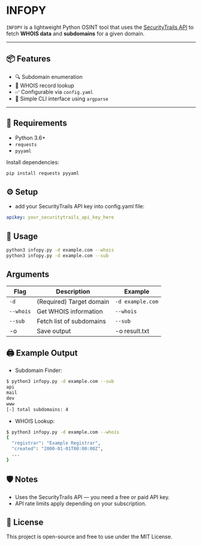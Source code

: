 # INFOPY

`INFOPY` is a lightweight Python OSINT tool that uses the [SecurityTrails API](https://securitytrails.com) to fetch **WHOIS data** and **subdomains** for a given domain.

---

## 📦 Features

- 🔍 Subdomain enumeration
- 📄 WHOIS record lookup
- ✅ Configurable via `config.yaml`
- 🧩 Simple CLI interface using `argparse`

---

## 📁 Requirements

- Python 3.6+
- `requests`
- `pyyaml`

Install dependencies:

```bash
pip install requests pyyaml
```
## ⚙️ Setup
- add your SecurityTrails API key into config.yaml file:

```yaml
apikey: your_securitytrails_api_key_here
```
## 🚀 Usage
```bash
python3 infopy.py -d example.com --whois
python3 infopy.py -d example.com --sub
```
## Arguments
| Flag      | Description              | Example          |
| --------- | ------------------------ | ---------------- |
| `-d`      | (Required) Target domain | `-d example.com` |
| `--whois` | Get WHOIS information    | `--whois`        |
| `--sub`   | Fetch list of subdomains | `--sub`          |
| -o      | Save output              | -o result.txt  |

## 🖨️ Example Output
- Subdomain Finder:
```bash
$ python3 infopy.py -d example.com --sub
api
mail
dev
www
[-] total subdomains: 4
```
- WHOIS Lookup:
```bash
$ python3 infopy.py -d example.com --whois
{
  "registrar": "Example Registrar",
  "created": "2000-01-01T00:00:00Z",
  ...
}
```
## 🛡️ Notes
- Uses the SecurityTrails API — you need a free or paid API key.
- API rate limits apply depending on your subscription.

## 📄 License
This project is open-source and free to use under the MIT License.
